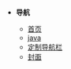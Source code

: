 * **导航**

  * [首页](/)
  * [java](java/)
  * [定制导航栏](zh-cn/custom-navbar.md)
  * [封面](zh-cn/cover.md)